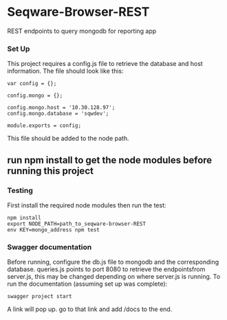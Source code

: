 Seqware-Browser-REST
================

REST endpoints to query mongodb for reporting app

### Set Up
This project requires a config.js file to retrieve the database and host information. The file should look like this: 
```
var config = {};

config.mongo = {};

config.mongo.host = '10.30.128.97';
config.mongo.database = 'sqwdev';

module.exports = config;
```
This file should be added to the node path.

run npm install to get the node modules before running this project
---
### Testing
First install the required node modules then run the test: 
```
npm install
export NODE_PATH=path_to_seqware-browser-REST
env KEY=mongo_address npm test
```
### Swagger documentation
Before running, configure the db.js file to mongodb and the corresponding database.
queries.js points to port 8080 to retrieve the endpointsfrom server.js, this may be changed depending on where server.js is running.
To run the documentation (assuming set up was complete):
```
swagger project start
```
A link will pop up. go to that link and add /docs to the end.